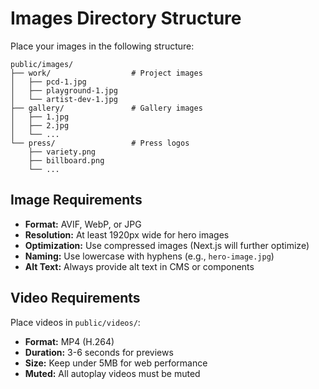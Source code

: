 # Images Directory Structure

Place your images in the following structure:

```
public/images/
├── work/                  # Project images
│   ├── pcd-1.jpg
│   ├── playground-1.jpg
│   └── artist-dev-1.jpg
├── gallery/               # Gallery images
│   ├── 1.jpg
│   ├── 2.jpg
│   └── ...
└── press/                 # Press logos
    ├── variety.png
    ├── billboard.png
    └── ...
```

## Image Requirements

- **Format:** AVIF, WebP, or JPG
- **Resolution:** At least 1920px wide for hero images
- **Optimization:** Use compressed images (Next.js will further optimize)
- **Naming:** Use lowercase with hyphens (e.g., `hero-image.jpg`)
- **Alt Text:** Always provide alt text in CMS or components

## Video Requirements

Place videos in `public/videos/`:

- **Format:** MP4 (H.264)
- **Duration:** 3-6 seconds for previews
- **Size:** Keep under 5MB for web performance
- **Muted:** All autoplay videos must be muted
